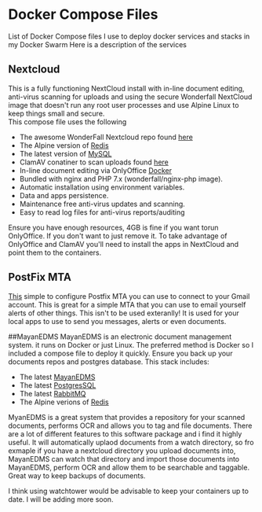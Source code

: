 # Docker Compose Files
List of Docker Compose files I use to deploy docker services and stacks in my Docker Swarm
Here is a description of the services


## Nextcloud
This is a fully functioning NextCloud install with in-line document editing, anti-virus scanning for uploads and using the secure Wonderfall NextCloud image that doesn't run any root user processes and use Alpine Linux to keep things small and secure.  
This compose file uses the following
* The awesome WonderFall Nextcloud repo found [here](https://hub.docker.com/r/wonderfall/nextcloud/)
* The Alpine version of [Redis](https://hub.docker.com/_/redis/)
* The latest version of [MySQL](https://hub.docker.com/_/mysql)
* ClamAV conatiner to scan uploads found [here](https://github.com/tiredofit/docker-clamav)
* In-line document editing via OnlyOffice [Docker](https://github.com/ONLYOFFICE/Docker-DocumentServer)
* Bundled with nginx and PHP 7.x (wonderfall/nginx-php image).
* Automatic installation using environment variables.
* Data and apps persistence.
* Maintenance free anti-virus updates and scanning.
* Easy to read log files for anti-virus reports/auditing


Ensure you have enough resources, 4GB is fine if you want torun OnlyOffice.  If you don't want to just remove it.
To take advantage of OnlyOffice and ClamAV you'll need to install the apps in NextCloud and point them to the containers.  

## PostFix MTA   
[This](https://github.com/scrummie02/DockerComposeFiles/blob/master/postfix_mta.yml) simple to configure Postfix MTA you can use to connect to your Gmail account.  This is great for a simple MTA that you can use to email yourself alerts of other things.  This isn't to be used exteranlly!  It is used for your local apps to use to send you messages, alerts or even documents.  

##MayanEDMS
MayanEDMS is an electronic document management system.  it runs on Docker or just Linux.  The preferred method is Docker so I included a compose file to deploy it quickly.  Ensure you back up your documents repos and postgres database.  This stack includes:
* The latest [MayanEDMS](https://hub.docker.com/r/mayanedms/mayanedms/)
* The latest [PostgresSQL](https://hub.docker.com/_/postgres)
* The latest [RabbitMQ](https://hub.docker.com/_/rabbitmq)
* The Alpine verions of [Redis](https://hub.docker.com/_/redis/)

MyanEDMS is a great system that provides a repository for your scanned documents, performs OCR and allows you to tag and file documents.  There are a lot of different features to this software package and i find it highly useful.  It will automatically uplaod documents from a watch directory, so fro exmaple if you have a nextcloud directory you upload documents into, MayanEDMS can watch that directory and import those documents into MayanEDMS, perform OCR and allow them to be searchable and taggable.  Great way to keep backups of documents.

I think using watchtower would be advisable to keep your containers up to date. I will be adding more soon. 
